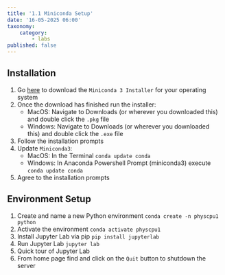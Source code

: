 ```yaml
---
title: '1.1 Miniconda Setup'
date: '16-05-2025 06:00'
taxonomy:
    category:
        - labs
published: false
---
```


## Installation
1. Go [here](https://docs.conda.io/en/latest/miniconda.html#latest-miniconda-installer-links) to download the `Miniconda 3 Installer` for your operating system
2. Once the download has finished run the installer:
    * MacOS: Navigate to Downloads (or wherever you downloaded this) and double click the `.pkg` file
    * Windows: Navigate to Downloads (or wherever you downloaded this) and double click the `.exe` file
3. Follow the installation prompts
4. Update `Miniconda3`:
    * MacOS: In the Terminal `conda update conda`
    * Windows: In Anaconda Powershell Prompt (miniconda3) execute `conda update conda`
5. Agree to the installation prompts

## Environment Setup
1. Create and name a new Python environment `conda create -n physcpu1 python`
2. Activate the environment `conda activate physcpu1`
3. Install Jupyter Lab via pip `pip install jupyterlab`
4. Run Jupyter Lab `jupyter lab`
5. Quick tour of Jupyter Lab
6. From home page find and click on the `Quit` button to shutdown the server

